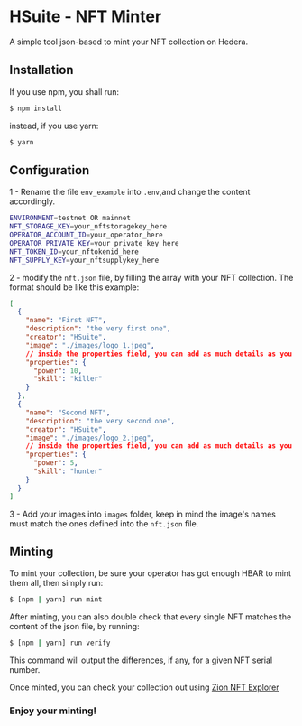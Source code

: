 # HSuite - NFT Minter
A simple tool json-based to mint your NFT collection on Hedera.

## Installation
If you use npm, you shall run:
```bash
$ npm install
```
instead, if you use yarn:
```bash
$ yarn
```

## Configuration
1 - Rename the file `env_example` into `.env`,and change the content accordingly.

```bash
ENVIRONMENT=testnet OR mainnet
NFT_STORAGE_KEY=your_nftstoragekey_here
OPERATOR_ACCOUNT_ID=your_operator_here
OPERATOR_PRIVATE_KEY=your_private_key_here
NFT_TOKEN_ID=your_nftokenid_here
NFT_SUPPLY_KEY=your_nftsupplykey_here
```

2 - modify the `nft.json` file, by filling the array with your NFT collection.
The format should be like this example:

```json
[
  {
    "name": "First NFT",
    "description": "the very first one",
    "creator": "HSuite",
    "image": "./images/logo_1.jpeg",
    // inside the properties field, you can add as much details as you want...
    "properties": {
      "power": 10,
      "skill": "killer"
    }
  },
  {
    "name": "Second NFT",
    "description": "the very second one",
    "creator": "HSuite",
    "image": "./images/logo_2.jpeg",
    // inside the properties field, you can add as much details as you want...
    "properties": {
      "power": 5,
      "skill": "hunter"
    }
  }
]
```

3 - Add your images into `images` folder, keep in mind the image's names must match the ones defined into the `nft.json` file.

## Minting
To mint your collection, be sure your operator has got enough HBAR to mint them all, then simply run:
```bash
$ [npm | yarn] run mint
```
After minting, you can also double check that every single NFT matches the content of the json file, by running:
```bash
$ [npm | yarn] run verify
```
This command will output the differences, if any, for a given NFT serial number.

Once minted, you can check your collection out using [Zion NFT Explorer](zionft.com)

### Enjoy your minting!